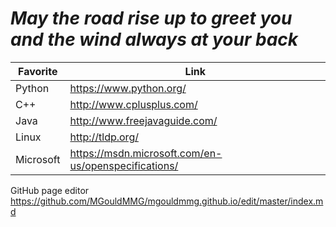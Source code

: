 

# _May the road rise up to greet you and the wind always at your back_

Favorite | Link
-------- | --------
Python   | https://www.python.org/
C++      | http://www.cplusplus.com/
Java     | http://www.freejavaguide.com/
Linux    | http://tldp.org/
Microsoft|https://msdn.microsoft.com/en-us/openspecifications/


GitHub page editor
https://github.com/MGouldMMG/mgouldmmg.github.io/edit/master/index.md


